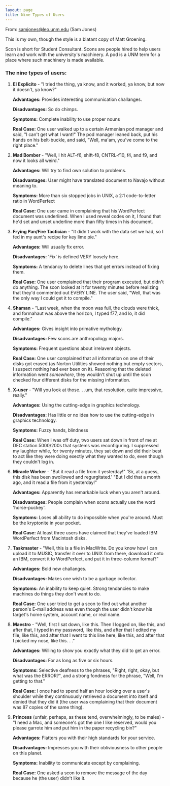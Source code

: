 ```yaml
---
layout: page
title: Nine Types of Users
---
```


From: samjones@leo.unm.edu (Sam Jones)

This is my own, though the style is a blatant copy of Matt Groening. 

Scon is short for Student Consultant. Scons are people hired to help users learn 
and work with the university's machinery. A pod is a UNM term for a place where 
such machinery is made available.

### The nine types of users:

1. **El Explicito** - "I tried the thing, ya know, and it worked, ya know, but now
   it doesn't, ya know?"

   **Advantages:** Provides interesting communication challanges.

   **Disadvantages:** So do chimps.

   **Symptoms:** Complete inability to use proper nouns

   **Real Case:** One user walked up to a certain Armenian pod manager and said, "I
   can't get what I want!" The pod manager leaned back, put his hands on his
   belt-buckle, and said, "Well, ma'am, you've come to the right place."

2. **Mad Bomber** - "Well, I hit ALT-f6, shift-f8, CNTRL-f10, f4, and f9, and now it
   looks all weird."<br>

   **Advantages:** Will try to find own solution to problems.

   **Disadvantages:** User might have translated document to Navajo without meaning to.

   **Symptoms:** More than six stopped jobs in UNIX, a 2:1 code-to-letter ratio in WordPerfect

   **Real Case:** One user came in complaining that his WordPerfect document was
   underlined. When I used reveal codes on it, I found that he'd set and unset 
   underline more than fifty times in his document.

3. **Frying Pan/Fire Tactician** - "It didn't work with the data set we had, so I
   fed in my aunt's recipe for key lime pie."

   **Advantages:** Will usually fix error.

   **Disadvantages:** 'Fix' is defined VERY loosely here.

   **Symptoms:** A tendancy to delete lines that get errors instead of fixing them.

   **Real Case:** One user complained that their program executed, but didn't do
   anything. The scon looked at it for twenty minutes before realizing that
   they'd commented out EVERY LINE. The user said, "Well, that was the only 
   way I could get it to compile."

4. **Shaman** - "Last week, when the moon was full, the clouds were thick, and
   formahaut was above the horizon, I typed f77, and lo, it did compile."

   **Advantages:** Gives insight into primative mythology.

   **Disadvantages:** Few scons are anthropology majors.

   **Symptoms:** Frequent questions about irrelavent objects.

   **Real Case:** One user complained that all information on one of their disks got
   erased (as Norton Utilities showed nothing but empty sectors, I suspect
   nothing
   had ever been on it). Reasoning that the deleted information went *somewhere*,
   they wouldn't shut up until the scon checked four different disks for the
   missing information.

5. **X-user** - "Will you look at those. . .um, that resolution, quite impressive,
   really."

   **Advantages:** Using the cutting-edge in graphics technology.

   **Disadvantages:** Has little or no idea how to use the cutting-edge in graphics
   technology.

   **Symptoms:** Fuzzy hands, blindness

   **Real Case:** When I was off duty, two users sat down in front of me at DEC
   station 5000/200s that systems was reconfiguring. I suppressed my laughter
   while, for twenty minutes, they sat down and did their best to act like they
   were doing exectly what they wanted to do, even though they couldn't log in.

6. **Miracle Worker** - "But it read a file from it yesterday!"
   'Sir, at a guess, this disk has been swollowed and regurgitated.'
   "But I did that a month ago, and it read a file from it yesterday!"

   **Advantages:** Apparently has remarkable luck when you aren't around.

   **Disadvantages:** People complain when scons actually use the word 
   'horse-puckey'.

   **Symptoms:** Loses all ability to do impossible when you're around. Must be
   the kryptonite in your pocket.

   **Real Case:** At least three users have claimed that they've loaded IBM
   WordPerfect from Macintosh disks.

7. **Taskmaster** - "Well, this is a file in MacWrite. Do you know 
   how I can upload
   it to MUSIC, transfer it over to UNIX from there, download it onto an IBM,
   convert it to WordPerfect, and put it in three-column format?"
   
   **Advantages:** Bold new challanges.
   
   **Disadvantages:** Makes one wish to be a garbage collector.
   
   **Symptoms:** An inability to keep quiet. Strong tendancies to make machines
   do things they don't want to do.
   
   **Real Case:** One user tried to get a scon to find out what another person's
   E-mail address was even though the user didn't know his target's home system,
   account name, or real name.

8. **Maestro** - "Well, first I sat down, like this. Then I logged on, like this,
   and after that, I typed in my password, like this, and after that I edited
   my file, like this, and after that I went to this line here, like this, and
   after that I picked my nose, like this. . ."
   
   **Advantages:** Willing to show you exactly what they did to get an error.
   
   **Disadvantages:** For as long as five or six hours.
   
   **Symptoms:** Selective deafness to the phrases, "Right, right, okay, but what
   was the ERROR?", and a strong fondness for the phrase, "Well, I'm 
   getting to that."
   
   **Real Case:** I once had to spend half an hour looking over a user's shoulder
   while they continuously retrieved a document into itself and denied that they
   did it (the user was complaining that their document was 87 copies of the
   same thing).
   
9. **Princess** (unfair, perhaps, as these tend, overwhelmingly, to be males) -
   "I need a Mac, and someone's got the one I like reserved, would you please
   garrote him and put him in the paper recycling bin?"
   
   **Advantages:** Flatters you with their high standards for your service.
   
   **Disadvantages:** Impresses you with their obliviousness to other people on
   this planet.
   
   **Symptoms:** Inability to communicate except by complaining.
   
   **Real Case:** One asked a scon to remove the message of the day because he
   (the user) didn't like it.
